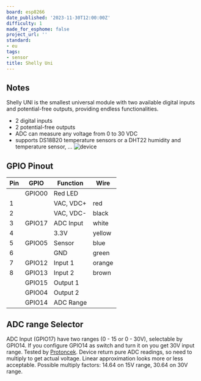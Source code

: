 ```yaml
---
board: esp8266
date_published: '2023-11-30T12:00:00Z'
difficulty: 1
made_for_esphome: false
project_url: ''
standard:
- eu
tags:
- sensor
title: Shelly Uni
---
```


## Notes

Shelly UNI is the smallest universal module with two available digital inputs and potential-free outputs, providing endless functionalities.
- 2 digital inputs
- 2 potential-free outputs
- ADC can measure any voltage from 0 to 30 VDC
- supports DS18B20 temperature sensors or a DHT22 humidity and temperature sensor, ...
![device](/shelly_uni_625x625.webp "Device picture")

## GPIO Pinout

|Pin| GPIO   | Function  | Wire   |
| - | ------ | --------- | ------ |
|   | GPIO00 | Red LED   |        |
| 1 |        | VAC, VDC+ | red    |
| 2 |        | VAC, VDC- | black  |
| 3 | GPIO17 | ADC Input | white  |
| 4 |        | 3.3V      | yellow |
| 5 | GPIO05 | Sensor    | blue   |
| 6 |        | GND       | green  |
| 7 | GPIO12 | Input 1   | orange |
| 8 | GPIO13 | Input 2   | brown  |
|   | GPIO15 | Output 1  |        |
|   | GPIO04 | Output 2  |        |
|   | GPIO14 | ADC Range |        |

## ADC range Selector

ADC Input (GPIO17) have two ranges (0 - 15 or 0 - 30V), selectable by GPIO14.
If you configure GPIO14 as switch and turn it on you get 30V input range.
Tested by [Protoncek](https://community.home-assistant.io/u/Protoncek).
Device return pure ADC readings, so need to multiply to get actual voltage.
Linear approximation looks more or less acceptable.
Possible multiply factors: 14.64 on 15V range, 30.64 on 30V range.